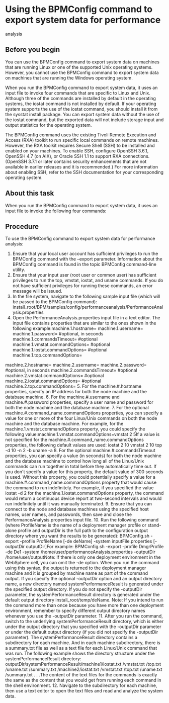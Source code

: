 # Using the BPMConfig command to export system data for performance
analysis

## Before you begin

You can use the BPMConfig command to
export system data on machines that are running Linux or one of the
supported Unix operating systems. However, you cannot use the BPMConfig command
to export system data on machines that are running the Windows operating
system.

When you run the BPMConfig command
to export system data, it uses an input file to invoke four commands
that are specific to Linux and Unix. Although three of the commands
are installed by default in the operating systems, the iostat command
is not installed by default. If your operating system supports the
use of the iostat command, you should install it
from the sysstat install package. You can export
system data without the use of the iostat command,
but the exported data will not include storage input and output statistics
for the operating system.

The BPMConfig command
uses the existing Tivoli Remote Execution and Access (RXA) toolkit
to run specific local commands on remote machines. However, the RXA
toolkit requires Secure Shell (SSH) to be installed and enabled on
your machines. To enable SSH, configure OpenSSH 3.6.1, OpenSSH 4.7
(on AIX), or Oracle SSH 1.1 to support RXA connections. (OpenSSH 3.7.1
or later contains security enhancements that are not available in
earlier releases and it is recommended.) For more information about
enabling SSH, refer to the SSH documentation for your corresponding
operating system.

## About this task

When you run the BPMConfig command
to export system data, it uses an input file to invoke the following
four commands:

## Procedure

To use the BPMConfig command to export
system data for performance analysis:

1. Ensure that your local user account has sufficient privileges
to run the BPMConfig command with the –export parameter.
Information about the BPMConfig command is found
in the topic BPMConfig command-line utility.
2. Ensure that your input user (root user or common user)
has sufficient privileges to run the top, vmstat, iostat,
and uname commands. If you do not have sufficient
privileges for running these commands, an error message will be issued.
3. In the file system, navigate to the following sample input
file (which will be passed to the BPMConfig command):
install\_root/BPM/samples/config/performanceanalysis/PerformanceAnalysis.properties
4. Open the PerformanceAnalysis.properties input
file in a text editor. The input file contains properties
that are similar to the ones shown in the following example:machine.1.hostname=
machine.1.username=
machine.1.password=
#optional, in seconds
machine.1.commandsTimeout=
#optional
machine.1.vmstat.commandOptions=
#optional
machine.1.iostat.commandOptions=
#optional
machine.1.top.commandOptions=

machine.2.hostname=
machine.2.username=
machine.2.password=
#optional, in seconds
machine.2.commandsTimeout=
#optional
machine.2.vmstat.commandOptions=
#optional
machine.2.iostat.commandOptions=
#optional
machine.2.top.commandOptions=
5. For the machine.#.hostname properties,
specify an IP address for both the node machine and the database machine.
6. For the machine.#.username and machine.#.password properties,
specify a user name and password for both the node machine and the
database machine.
7. For the optional machine.#.command\_name.commandOptions properties,
you can specify a value for one or more of the four Linux/Unix commands
on both the node machine and the database machine. For
example, for the machine.1.vmstat.commandOptions property,
you could specify the following value:machine.1.vmstat.commandOptions=vmstat 2 5If
a value is not specified for the machine.#.command\_name.commandOptions properties,
the following default values are used:
iostat 2 10
vmstat 2 10
top -d 10 -n 2 -b
uname -a
8. For the optional machine.#.commandsTimeout properties,
you can specify a value (in seconds) for both the node machine and
the database machine to control how long all of the Linux/Unix commands
can run together in total before they automatically time out. If you
don't specify a value for this property, the default value of 300 seconds
is used. Without this property, you could potentially
specify a value for a machine.#.command\_name.commandOptions property
that would cause the command to run indefinitely. For example, if
you specified the value iostat -d 2 for the machine.1.iostat.commandOptions property,
the command would return a continuous device report at two-second
intervals and would run indefinitely until it was manually terminated.
9. Ensure that you can connect to the node and database machines
using the specified host names, user names, and passwords, then save
and close the PerformanceAnalysis.properties input
file.
10. Run the following command (where ProfileName is
the name of a deployment manager profile or stand-alone profile and outputDir is
the full path to the configuration output directory where you want
the results to be generated): BPMConfig.sh -export -profile ProfileName [-de deName] -system inputFile.properties [-outputDir outputDir]For
example:
BPMConfig.sh -export -profile DmgrProfile -de De1 -system /home/user/performanceAnalysis.properties -outputDir /home/user/outputNote: If
there is only one deployment environment in the WebSphere cell, you
can omit the -de option.
When you run the command using this syntax, the output is returned to the deployment manager
machine and it is grouped by machine name as part of the command output. If you specify the optional
-outputDir option and an output directory name, a new directory named
systemPerformanceResult is generated under the specified output directory. If
you do not specify the -outputDir parameter, the
systemPerformanceResult directory is generated under the default output
directory install\_root/temp/deName.
Note: If
you intend to run the command more than once because you have more
than one deployment environment, remember to specify different output
directory names whenever you use the -outputDir parameter.
11. After you run the command, switch to the underlying systemPerformanceResult directory,
which is either under the output directory that you specified with
the -outputDir parameter or under the default
output directory (if you did not specify the -outputDir parameter).
The systemPerformanceResult directory
contains a subdirectory for each machine. And in each machine subdirectory,
there is a summary.txt file as well as a text
file for each Linux/Unix command that was run. The following example
shows the directory structure under the systemPerformanceResult directory:
outputDir/systemPerformanceResult/machine1/iostat.txt
                                          /vmstat.txt
                                          /top.txt
                                          /uname.txt
                                          /summary.txt
                                 /machine2/iostat.txt
                                          /vmstat.txt
                                          /top.txt
                                          /uname.txt
                                          /summary.txt
                                 .
                                 .
                                 .The content of the
text files for the commands is exactly the same as the content that
you would get from running each command in the shell environment.
12. Navigate to the subdirectory for each machine, then use
a text editor to open the text files and read and analyze the system
data.
